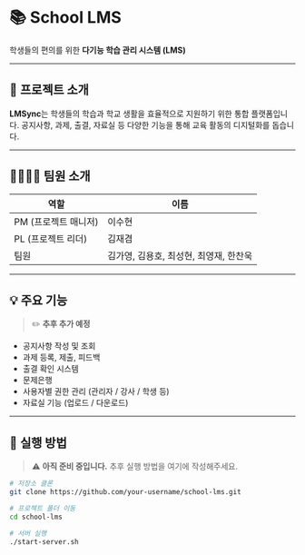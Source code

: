 # 📚 School LMS

학생들의 편의를 위한 **다기능 학습 관리 시스템 (LMS)**

---

## 📝 프로젝트 소개

**LMSync**는 학생들의 학습과 학교 생활을 효율적으로 지원하기 위한 통합 플랫폼입니다. 공지사항, 과제, 출결, 자료실 등 다양한 기능을 통해 교육 활동의 디지털화를 돕습니다.

---

## 👨‍👩‍👧‍👦 팀원 소개

| 역할 | 이름 |
|------|------|
| PM (프로젝트 매니저) | 이수현 |
| PL (프로젝트 리더)   | 김재겸 |
| 팀원 | 김가영, 김용호, 최성현, 최영재, 한찬욱 |

---

## 💡 주요 기능

> ✏️ **추후 추가 예정**

- 공지사항 작성 및 조회  
- 과제 등록, 제출, 피드백  
- 출결 확인 시스템
- 문제은행
- 사용자별 권한 관리 (관리자 / 강사 / 학생 등)  
- 자료실 기능 (업로드 / 다운로드)

---

## 🚀 실행 방법

> ⚠️ **아직 준비 중입니다.** 추후 실행 방법을 여기에 작성해주세요.

```bash
# 저장소 클론
git clone https://github.com/your-username/school-lms.git

# 프로젝트 폴더 이동
cd school-lms

# 서버 실행
./start-server.sh
